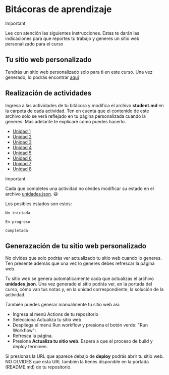 # Bitácoras de aprendizaje

> [!IMPORTANT]
> Lee con atención las siguientes instrucciones. Estas te darán las indicaciones
> para que reportes tu trabajo y generes un sitio web personalizado para el curso

## Tu sitio web personalizado

Tendrás un sitio web personalizado solo para ti en este curso. Una vez generado, lo podrás encontrar [aquí](https://jfupb.github.io/simulacion-M4U-l)

## Realización de actividades

Ingresa a las actividades de tu bitácora y modifica el archivo **student.md** en la carpeta de cada actividad. Ten en cuenta que el contenido 
de este archivo solo se verá reflejado en tu página personalizada cuando la generes. Más adelante te explicaré cómo puedes hacerlo.

* [Unidad 1](src/content/activities/unit1)
* [Unidad 2](src/content/activities/unit2)
* [Unidad 3](src/content/activities/unit3)
* [Unidad 4](src/content/activities/unit4)
* [Unidad 5](src/content/activities/unit5)
* [Unidad 6](src/content/activities/unit6)
* [Unidad 7](src/content/activities/unit7)
* [Unidad 8](src/content/activities/unit8)

> [!IMPORTANT]
> Cada que completes una actividad no olvides modificar su estado en el archivo [unidades.json](src/content/activities/unidades.json). :smiley:

Los posibles estados son estos:
```
No iniciada
```
```
En progreso
```
```
Completada
```

## Generazación de tu sitio web personalizado

No olvides que solo podrás ver actualizado tu sitio web cuando lo generes. Ten presente además que una vez lo generes debes 
refrescar la página web.

Tu sitio web se genera automáticamente cada que actualizas el archivo **unidades.json**. Una vez generado el sitio podrás ver, en la portada del curso, 
cómo van tus notas y, en la unidad correspondiente, la solución de la actividad.

También puedes generar manualmente tu sitio web así: 

* Ingresa al menú Actions de tu repositorio
* Selecciona Actualiza tu sitio web
* Despliega el menú Run workflow y presiona el botón verde: "Run Workflow":
* Refresca la página.
* Presiona **Actualiza tu sitio web**. Espera a que el proceso de build y deploy terminen.
  
Si presionas la URL que aparece debajo de **deploy** podrás abrir tu sitio web. NO OLVIDES que esta URL también la tienes disponible en la portada (README.md) de tu 
repositorio.
